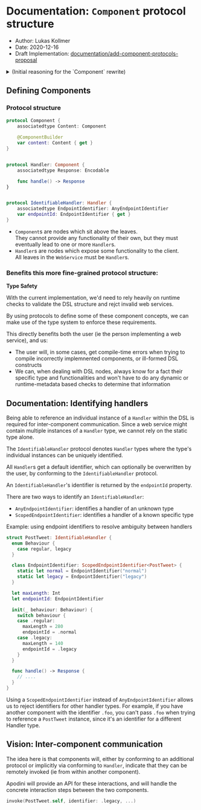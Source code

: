 # Documentation: `Component` protocol structure


- Author: Lukas Kollmer
- Date: 2020-12-16
- Draft Implementation: [documentation/add-component-protocols-proposal][branch_url]


<details>
<summary>(Initial reasoning for the `Component` rewrite)</summary>

## Summary

- We should replace `Component` with a collection of several, more fine-grained protocols, which match more closely to the different [kinds of components](https://github.com/Apodini/Apodini/tree/develop/Documentation/Communicational%20Patterns/3.%20Pattern%20Implementation) we eventually want to support
- Instead of a single protocol, there should be a hierarchical structure of several protocols, similar to [how Swift models numeric types](https://files.lukaskollmer.de/embed/swift_numerics.png)
- When defining a concrete component, the user would make that component conform to the protocol matching the component's intended use-case
- We use the type system to ensure that components can only appear in places in the DSL where they actually make sense
- For example, the leaves in the DSL's syntax tree must always be endpoints (ie components w/ a `handle()` function)
- If possible, an ill-formed `WebService` shouldn't compile in the first place




## The status quo

Currently, the `Component` protocol serves as a one-size-fits-all solution for all "things which can appear in the DSL".

Why is this bad? Let's have a look at `Component`'s [current definition](https://github.com/Apodini/Apodini/blob/83a513327ff094cc9666a0e51a2f4cda67fd8f91/Sources/Apodini/Components/Component.swift)

```swift
protocol Component {
    associatedtype Content: Component = Never
    associatedtype Result: ResponseEncodable = Never
    
    @ComponentBuilder
    var content: Content { get }
    
    func handle() -> Response
}
```


- `content`: used to provide further DSL components
- `handle()`: used to specify how the component should respond to incoming requests

The issue here is that these two members are, in effect, mutually exclusive: if a component implements both `content` and `handle()`, we currently ignore its `handle()` function and only look at `content`.




If we think of the `WebService`, as defined via the DSL, as a tree data structure, we can come up with the following mapping:

- root node: the entry point into the `WebService`
- internal nodes (ie non-leaf nodes): intermediate components used for grouping, which eventually lead to one or more endpoints
- leaves: endpoints, which expose functionality via their `handle()` function


The issue with the current definition of the `Component` protocol is that it is trying to cover all of these three cases at the same time, with the same interface.


One of the additional side effects of switching to a more fine-grained protocol structure is that we can use the type system to express some of the requirements a web service must satisfy. For example, we should be able to define the protocols/types/builder in a way that ill-formed web services will cause a compile-time error.




### Issues caused by the current implementation


#### Invalid Components

Both of these components currently compile, despite not being valid components:

```swift
// empty component which implements neither `content` nor `handle()`
struct A: Component {}

// component which implements both `content` and `handle()`
struct B: Component {
    var content: some Component { ... }
    func handle() -> Response { ... }
}
```

More generally speaking, fully half of the four possible combinations of conforming to the `Component` protocol will result in invalid components:

<!--- Implement neither `content` nor `handle()`: ❌
- Implement only `content`: ✅
- Implement only `handle()`: ✅
- Implement both `content` and `handle()`: ❌-->


|            | `content` | `handle()` | component valid? |
| :--------- | :-------: | :--------: | :--------------: |
| implements |  no       | no         | ❌       |
| implements |  yes      | no         | ✅               |
| implements |  no       | yes        | ✅               |
| implements |  yes      | yes        | ❌               |




#### Type inference

Because the current implementation defaults both `Content` and `Response` to `Never`, you can end up in situations where a seemingly properly defined component is in fact ill-formed.


Consider the following example:

```swift
struct User: Codable {
    let id: ID
    let name: String
    let age: Int
}

struct GetUser: Component {
    @Parameter("userId")
    var userId: User.ID
    
    func handle() -> User {
        // ...
    }
}
```


This component, despite compiling just fine and not causing a single warning or error, will never work as intended.  
The reason for this is that `User` doesn't conform to `ResponseEncodable`, meaning that swiftc will resolve `GetUser.Response` to `Never` (the default value), which will cause Apodini to invoke the `handle` function implemented in the `Response == Never` protocol extension.  
The result is that, when a request is sent to the component's endpoint, it will crash at runtime.


**Generally speaking, if we can use the type system to statically detect and reject ill-formed programs, instead of having to perform these checks at runtime, we should always do so.**


### How does the rewrite affect the current implementation?

Switching to this new structure required surprisingly few changes.
In most cases it was sufficient to replace `Component` with `Handler`, since the semantic model builder already operates only on endpoint nodes, and never on non-endpoint nodes. All tests still pass.

- `Text` is now a `Handler`
- `EmptyComponent` is removed, since user-exposed empty components were invalid DSL components to begin with.  
  (It still is possible to define a noop component, by typealiasing `Content` or `Response` to `Never`.)
- Some tests needed to be updated (since a component's nested handlers can't be accessed via `component.content as? SomeHandlerType`)
- `AnyComponent` is replaced by `AnyEndpointNode` and `AnyEndpointProvidingNode`
- Neither `content` nor `handle()` have a default implementation anymore.
  You have to provide an implementation for your components to compile.
  (The exception here is if you manually add a `typealias {Content|Response} = Never`, in which case we do still provide a default implementation. The idea is that, if you want a component to be unusable, and crash if ever accessed, you have to explicitly specify this.)
  
  
### Alternatives considered

- Simply keep the current implementation and change nothing
- Remove the `= Never` defaults from the `Content` and `Response` associated types
    - This would solve the issue of empty components being valid
    - It would also solve the issue of a user-defined `handle()` function not being picked up properly by the compiler
    - It would, however, not solve the issue of `content` and `handle()` being mutually exclusive


</details>



## Defining Components

### Protocol structure

```swift
protocol Component {
    associatedtype Content: Component
    
    @ComponentBuilder
    var content: Content { get }
}


protocol Handler: Component {
    associatedtype Response: Encodable

    func handle() -> Response
}


protocol IdentifiableHandler: Handler {
    associatedtype EndpointIdentifier: AnyEndpointIdentifier
    var endpointId: EndpointIdentifier { get }
}
```

- `Component`s are nodes which sit above the leaves.  
  They cannot provide any functionality of their own, but they must eventually lead to one or more `Handler`s.
- `Handler`s are nodes which expose some functionality to the client.  
  All leaves in the `WebService` must be `Handler`s.






### Benefits this more fine-grained protocol structure:

**Type Safety**

With the current implementation, we'd need to rely heavily on runtime checks to validate the DSL structure and rejct invalid web services.

By using protocols to define some of these component concepts, we can make use of the type system to enforce these requirements.

This directly benefits both the user (ie the person implementing a web service), and us:

- The user will, in some cases, get compile-time errors when trying to compile incorrectly implemnented components, or ill-formed DSL constructs
- We can, when dealing with DSL nodes, always know for a fact their specific type and functionalities and won't have to do any dynamic or runtime-metadata based checks to determine that information







## Documentation: Identifying handlers

Being able to reference an individual instance of a `Handler` within the DSL is required for inter-component communication.
Since a web service might contain multiple instances of a `Handler` type, we cannot rely on the static type alone.

The `IdentifiableHandler` protocol denotes `Handler` types where the type's individual instances can be uniquely identified.

All `Handler`s get a default identifier, which can optionally be overwritten by the user, by conforming to the `IdentifiableHandler` protocol.

An `IdentifiableHandler`'s identifier is returned by the `endpointId` property.


There are two ways to identify an `IdentifiableHandler`:
- `AnyEndpointIdentifier`: identifies a handler of an unknown type
- `ScopedEndpointIdentifier`: identifies a handler of a known specific type


Example: using endpoint identifiers to resolve ambiguity between handlers

```swift
struct PostTweet: IdentifiableHandler {
  enum Behaviour {
    case regular, legacy
  }

  class EndpointIdentifier: ScopedEndpointIdentifier<PostTweet> {
    static let normal = EndpointIdentifier("normal")
    static let legacy = EndpointIdentifier("legacy")
  }

  let maxLength: Int
  let endpointId: EndpointIdentifier

  init(_ behaviour: Behaviour) {
    switch behaviour {
    case .regular:
      maxLength = 280
      endpointId = .normal
    case .legacy:
      maxLength = 140
      endpointId = .legacy
    }
  }

  func handle() -> Response {
    // ....
  }
}
```


Using a `ScopedEndpointIdentifier` instead of `AnyEndpointIdentifier` allows us to reject identifiers for other handler types.
For example, if you have another component with the identifier `.foo`, you can't pass `.foo` when trying to reference a `PostTweet` instance, since it's an identifier for a different Handler type.



## Vision: Inter-component communication

The idea here is that components will, either by conforming to an additional protocol or implicitly via conforming to `Handler`, indicate that they can be remotely invoked (ie from within another component).

Apodini will provide an API for these interactions, and will handle the concrete interaction steps between the two components.

```swift
invoke(PostTweet.self, identifier: .legacy, ...)
```




[branch_url]: https://github.com/Apodini/Apodini/tree/documentation/add-component-protocols-proposal
